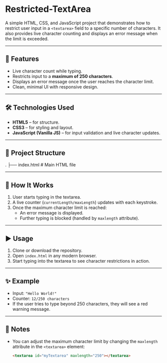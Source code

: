 # Restricted-TextArea

A simple HTML, CSS, and JavaScript project that demonstrates how to restrict user input in a `<textarea>` field to a specific number of characters. It also provides live character counting and displays an error message when the limit is exceeded.

---

## 🚀 Features
- Live character count while typing.
- Restricts input to a **maximum of 250 characters**.
- Displays an error message once the user reaches the character limit.
- Clean, minimal UI with responsive design.

---

## 🛠️ Technologies Used
- **HTML5** – for structure.
- **CSS3** – for styling and layout.
- **JavaScript (Vanilla JS)** – for input validation and live character updates.

---

## 📂 Project Structure
.
├── index.html # Main HTML file


---

## 📖 How It Works
1. User starts typing in the textarea.
2. A live counter (`currentLength/maxLength`) updates with each keystroke.
3. Once the maximum character limit is reached:
   - An error message is displayed.
   - Further typing is blocked (handled by `maxlength` attribute).

---

## ▶️ Usage
1. Clone or download the repository.
2. Open `index.html` in any modern browser.
3. Start typing into the textarea to see character restrictions in action.

---

## ✨ Example
- Input: `"Hello World!"`  
- Counter: `12/250 characters`  
- If the user tries to type beyond 250 characters, they will see a red warning message.

---

## 📌 Notes
- You can adjust the maximum character limit by changing the `maxlength` attribute in the `<textarea>` element:
  ```html
  <textarea id="myTextarea" maxlength="250"></textarea>


